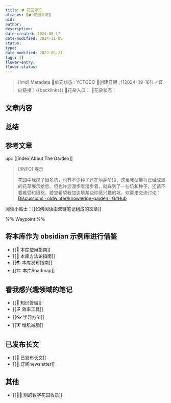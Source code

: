 ```yaml
---
title: 🍀 花园导览
aliases: [🍀 花园导览]
uid: 
author: 
description: 
date-created: 2024-08-17
date-modified: 2024-11-05
status: 
type: 
date modified: 2022-08-21
tags: []
flower-entry:
flower-status:
---
```


> [!md] Metadata
> 🥇单元状态 : YCTODO
> 📅创建日期 : [[2024-09-16]]
> 🩹反向链接：{{backlinks}}
  🌻花朵入口：
🍓花朵状态：

## 文章内容

## 总结

## 参考文章

up:: [[index|About The Garden]]

> [!INFO] 提示
>
> 花园中我挖了很多坑，也有不少种子还在萌芽阶段，这里我尽量将已经成熟的花草展示给您。但也许您漫步着漫步着，就踩到了一些坑和种子，还请不要难受和愤怒。若您希望我加速填某些你感兴趣的坑，欢迎来交流讨论：[Discussions · oldwinter/knowledge-garden · GitHub](https://github.com/oldwinter/knowledge-garden/discussions)

阅读小贴士：[[如何阅读由双链笔记组成的文章]]

%% Waypoint %%

## 将本库作为 obsidian 示例库进行借鉴

- [[🧰 本库使用指南]]
- [[🍫 本库方法论指南]]
- [[🌏 本库发布指南]]
- [[🏗 本库Roadmap]]

## 看我感兴趣领域的笔记

- [[🧀 知识管理]]
- [[🗜 效率工具]]
- [[👓 学习方法]]
- [[🏋 增肌减脂]]

## 已发布长文

- [[🏹 已发布长文]]
- [[📩 订阅newsletter]]

## 其他

- [[👬🏻 别的数字花园收录]]
